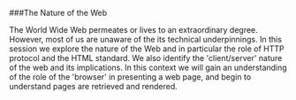 
###The Nature of the Web

The World Wide Web permeates or lives to an extraordinary degree. However, most of us are unaware of the its technical underpinnings. In this session we explore the nature of the Web and in particular the role of HTTP protocol and the HTML standard. We also identify the 'client/server' nature of the web and its implications. In this context we will gain an understanding of the role of the 'browser' in presenting a web page, and begin to understand pages are retrieved and rendered.